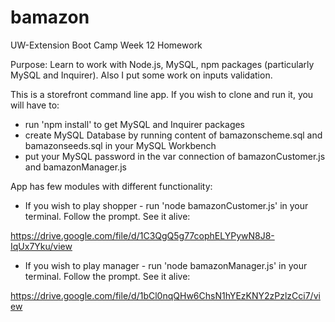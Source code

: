# bamazon
UW-Extension Boot Camp Week 12 Homework

Purpose: Learn to work with Node.js, MySQL, npm packages (particularly MySQL and Inquirer). Also I put some work on inputs validation.

This is a storefront command line app. If you wish to clone and run it, you will have to:
* run 'npm install' to get MySQL and Inquirer packages
* create MySQL Database by running content of bamazonscheme.sql and bamazonseeds.sql in your MySQL Workbench
* put your MySQL password in the var connection of bamazonCustomer.js and bamazonManager.js

App has few modules with different functionality:
* If you wish to play shopper - run 'node bamazonCustomer.js' in your terminal. Follow the prompt.
See it alive:

https://drive.google.com/file/d/1C3QgQ5g77cophELYPywN8J8-IqUx7Yku/view


* If you wish to play manager - run 'node bamazonManager.js' in your terminal. Follow the prompt.
See it alive:

https://drive.google.com/file/d/1bCl0nqQHw6ChsN1hYEzKNY2zPzlzCci7/view